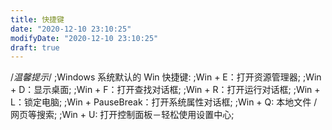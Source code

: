 ```yaml
---
title: 快捷键
date: "2020-12-10 23:10:25"
modifyDate: "2020-12-10 23:10:25"
draft: true
---
```

/_温馨提示_/
;Windows 系统默认的 Win 快捷键:
;Win + E：打开资源管理器;
;Win + D：显示桌面;
;Win + F：打开查找对话框;
;Win + R：打开运行对话框;
;Win + L：锁定电脑;
;Win + PauseBreak：打开系统属性对话框;
;Win + Q: 本地文件 / 网页等搜索;
;Win + U: 打开控制面板－轻松使用设置中心;
